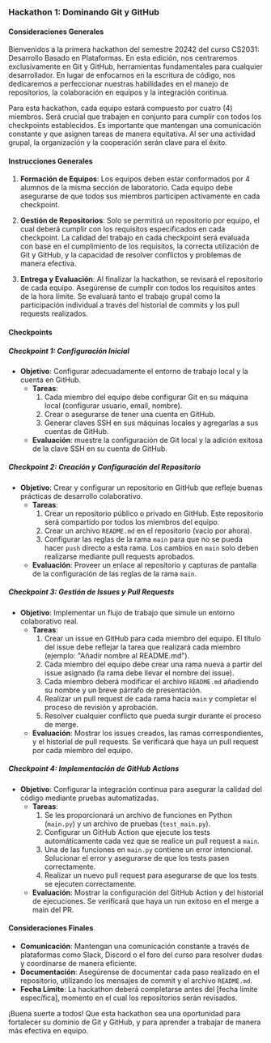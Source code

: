 ### Hackathon 1: Dominando Git y GitHub

#### Consideraciones Generales

Bienvenidos a la primera hackathon del semestre 20242 del curso CS2031: Desarrollo Basado en Plataformas. En esta edición, nos centraremos exclusivamente en Git y GitHub, herramientas fundamentales para cualquier desarrollador. En lugar de enfocarnos en la escritura de código, nos dedicaremos a perfeccionar nuestras habilidades en el manejo de repositorios, la colaboración en equipos y la integración continua. 

Para esta hackathon, cada equipo estará compuesto por cuatro (4) miembros. Será crucial que trabajen en conjunto para cumplir con todos los checkpoints establecidos. Es importante que mantengan una comunicación constante y que asignen tareas de manera equitativa. Al ser una actividad grupal, la organización y la cooperación serán clave para el éxito.

#### Instrucciones Generales

1. **Formación de Equipos**: Los equipos deben estar conformados por 4 alumnos de la misma sección de laboratorio. Cada equipo debe asegurarse de que todos sus miembros participen activamente en cada checkpoint. 

2. **Gestión de Repositorios**: Solo se permitirá un repositorio por equipo, el cual deberá cumplir con los requisitos especificados en cada checkpoint. La calidad del trabajo en cada checkpoint será evaluada con base en el cumplimiento de los requisitos, la correcta utilización de Git y GitHub, y la capacidad de resolver conflictos y problemas de manera efectiva.

3. **Entrega y Evaluación**: Al finalizar la hackathon, se revisará el repositorio de cada equipo. Asegúrense de cumplir con todos los requisitos antes de la hora límite. Se evaluará tanto el trabajo grupal como la participación individual a través del historial de commits y los pull requests realizados.

#### Checkpoints

##### **Checkpoint 1: Configuración Inicial**
- **Objetivo**: Configurar adecuadamente el entorno de trabajo local y la cuenta en GitHub.
  - **Tareas**:
    1. Cada miembro del equipo debe configurar Git en su máquina local (configurar usuario, email, nombre).
    2. Crear o asegurarse de tener una cuenta en GitHub.
    3. Generar claves SSH en sus máquinas locales y agregarlas a sus cuentas de GitHub.
  - **Evaluación**: muestre la configuración de Git local y la adición exitosa de la clave SSH en su cuenta de GitHub.

##### **Checkpoint 2: Creación y Configuración del Repositorio**
- **Objetivo**: Crear y configurar un repositorio en GitHub que refleje buenas prácticas de desarrollo colaborativo.
  - **Tareas**:
    1. Crear un repositorio público o privado en GitHub. Este repositorio será compartido por todos los miembros del equipo.
    2. Crear un archivo `README.md` en el repositorio (vacio por ahora).
    3. Configurar las reglas de la rama `main` para que no se pueda hacer `push` directo a esta rama. Los cambios en `main` solo deben realizarse mediante pull requests aprobados.
  - **Evaluación**: Proveer un enlace al repositorio y capturas de pantalla de la configuración de las reglas de la rama `main`.

##### **Checkpoint 3: Gestión de Issues y Pull Requests**
- **Objetivo**: Implementar un flujo de trabajo que simule un entorno colaborativo real.
  - **Tareas**:
    1. Crear un issue en GitHub para cada miembro del equipo. El título del issue debe reflejar la tarea que realizará cada miembro (ejemplo: "Añadir nombre al README.md").
    2. Cada miembro del equipo debe crear una rama nueva a partir del issue asignado (la rama debe llevar el nombre del issue).
    3. Cada miembro deberá modificar el archivo `README.md` añadiendo su nombre y un breve párrafo de presentación.
    4. Realizar un pull request de cada rama hacia `main` y completar el proceso de revisión y aprobación.
    5. Resolver cualquier conflicto que pueda surgir durante el proceso de merge.
  - **Evaluación**: Mostrar los issues creados, las ramas correspondientes, y el historial de pull requests. Se verificará que haya un pull request por cada miembro del equipo.

##### **Checkpoint 4: Implementación de GitHub Actions**
- **Objetivo**: Configurar la integración continua para asegurar la calidad del código mediante pruebas automatizadas.
  - **Tareas**:
    1. Se les proporcionará un archivo de funciones en Python (`main.py`) y un archivo de pruebas (`test_main.py`).
    2. Configurar un GitHub Action que ejecute los tests automáticamente cada vez que se realice un pull request a `main`.
    3. Una de las funciones en `main.py` contiene un error intencional. Solucionar el error y asegurarse de que los tests pasen correctamente. 
    4. Realizar un nuevo pull request para asegurarse de que los tests se ejecuten correctamente.
  - **Evaluación**: Mostrar la configuración del GitHub Action y del historial de ejecuciones. Se verificará que haya un run exitoso en el merge a main del PR.

#### Consideraciones Finales

- **Comunicación**: Mantengan una comunicación constante a través de plataformas como Slack, Discord o el foro del curso para resolver dudas y coordinarse de manera eficiente.
- **Documentación**: Asegúrense de documentar cada paso realizado en el repositorio, utilizando los mensajes de commit y el archivo `README.md`.
- **Fecha Límite**: La hackathon deberá completarse antes del [fecha límite específica], momento en el cual los repositorios serán revisados.

¡Buena suerte a todos! Que esta hackathon sea una oportunidad para fortalecer su dominio de Git y GitHub, y para aprender a trabajar de manera más efectiva en equipo.